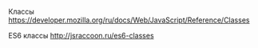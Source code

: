 Классы
https://developer.mozilla.org/ru/docs/Web/JavaScript/Reference/Classes

ES6 классы
http://jsraccoon.ru/es6-classes
